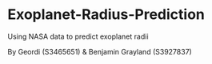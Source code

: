 # Exoplanet-Radius-Prediction
Using NASA data to predict exoplanet radii

By Geordi (S3465651) & Benjamin Grayland (S3927837)